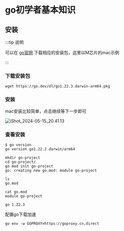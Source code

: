 # go初学者基本知识

## 安装

:::tip 说明

可以在 [go官网](https://go.dev/) 下载相应的安装包，这里以M芯片的mac示例

:::



### 下载安装包

```shell
wget https://go.dev/dl/go1.22.3.darwin-arm64.pkg
```



### 安装

mac安装比较简单，点击继续等下一步即可

![iShot_2024-05-15_20.41.13](https://gitea.pptfz.cn/pptfz/picgo-images/raw/branch/master/iShot_2024-05-15_20.41.13.png)



### 查看安装

```shell
$ go version
go version go1.22.2 darwin/arm64
```







```
mkdir go-project
cd go-project/
go mod init go-project
go: creating new go.mod: module go-project

ls
go.mod

cat go.mod 
module go-project

go 1.22.3
```





配置go下载加速

```
go env -w GOPROXY=https://goproxy.cn,direct
```





